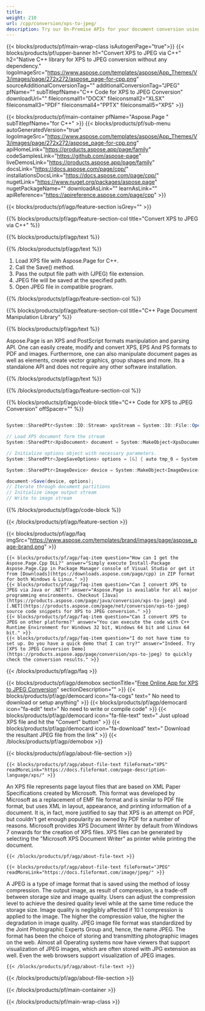 ```yaml
---
title:  
weight: 210
url: /cpp/conversion/xps-to-jpeg/ 
description: Try our On-Premise APIs for your document conversion using C++ Runtime Environment for Windows 32 bit, Windows 64 bit and Linux 64 bit.
---
```


{{< blocks/products/pf/main-wrap-class isAutogenPage="true">}}
{{< blocks/products/pf/upper-banner h1="Convert XPS to JPEG via C++" h2="Native C++ library for XPS to JPEG conversion without any dependency." logoImageSrc="https://www.aspose.com/templates/aspose/App_Themes/V3/images/page/272x272/aspose_page-for-cpp.png" sourceAdditionalConversionTag="" additionalConversionTag="JPEG" pfName="" subTitlepfName="C++ Code for XPS to JPEG Conversion" downloadUrl="" fileiconsmall1="DOCX" fileiconsmall2="XLSX" fileiconsmall3="PDF" fileiconsmall4="PPTX" fileiconsmall5="XPS" >}}

{{< blocks/products/pf/main-container pfName="Aspose.Page " subTitlepfName="for C++" >}}
{{< blocks/products/pf/sub-menu autoGeneratedVersion="true" logoImageSrc="https://www.aspose.com/templates/aspose/App_Themes/V3/images/page/272x272/aspose_page-for-cpp.png" apiHomeLink="https://products.aspose.app/page/family" codeSamplesLink="https://github.com/aspose-page" liveDemosLink="https://products.aspose.app/page/family" docsLink="https://docs.aspose.com/page/cpp/" installationsDocsLink="https://docs.aspose.com/page/cpp/" nugetLink="https://www.nuget.org/packages/aspose.page" nugetPackageName="" downloadAsLink="" learnAsLink="" apiReference="https://apireference.aspose.com/page/cpp" >}}

{{< blocks/products/pf/agp/feature-section isGrey="" >}}

{{% blocks/products/pf/agp/feature-section-col title="Convert XPS to JPEG via C++" %}}

{{% blocks/products/pf/agp/text %}}

{{% /blocks/products/pf/agp/text %}}

1.  Load XPS file with Aspose.Page for C++.
1.  Call the Save() method.
1.  Pass the output file path with (JPEG) file extension.
1.  JPEG file will be saved at the specified path.
1.  Open JPEG file in compatible program.

{{% /blocks/products/pf/agp/feature-section-col %}}

{{% blocks/products/pf/agp/feature-section-col title="C++ Page Document Manipulation Library" %}}

{{% blocks/products/pf/agp/text %}}

 Aspose.Page is an XPS and PostScript formats manipulation and parsing API. One can easily create, modify and convert XPS, EPS And PS formats to PDF and images. Furthermore, one can also manipulate document pages as well as elements, create vector graphics, group shapes and more. Its a standalone API and does not require any other software installation.

{{% /blocks/products/pf/agp/text %}}

{{% /blocks/products/pf/agp/feature-section-col %}}

{{% blocks/products/pf/agp/code-block title="C++ Code for XPS to JPEG Conversion" offSpacer="" %}}

```cs

System::SharedPtr<System::IO::Stream> xpsStream = System::IO::File::Open(u"sourceFile.xps", System::IO::FileMode::Open, System::IO::FileAccess::Read);

// Load XPS document form the stream
System::SharedPtr<XpsDocument> document = System::MakeObject<XpsDocument>(xpsStream, System::MakeObject<XpsLoadOptions>());

// Initialize options object with necessary parameters.
System::SharedPtr<JpegSaveOptions> options = [&] { auto tmp_0 = System::MakeObject<JpegSaveOptions>(); return tmp_0; }();

System::SharedPtr<ImageDevice> device = System::MakeObject<ImageDevice>();

document->Save(device, options);
// Iterate through document partitions
// Initialize image output stream
// Write to image stream

```

{{% /blocks/products/pf/agp/code-block %}}

{{< /blocks/products/pf/agp/feature-section >}}

{{< blocks/products/pf/agp/faq imgSrc="https://www.aspose.com/templates/brand/images/page/aspose_page-brand.png" >}}

    {{< blocks/products/pf/agp/faq-item question="How can I get the Aspose.Page.Cpp DLL?" answer="Simply execute Install-Package Aspose.Page.Cpp in Package Manager console of Visual Studio or get it from [Downloads](https://downloads.aspose.com/page/cpp) in ZIP format for both Windows & Linux." >}}
    {{< blocks/products/pf/agp/faq-item question="Can I convert XPS to JPEG via Java or .NET?" answer="Aspose.Page is available for all major programming environments. Checkout [Java](https://products.aspose.com/page/java/conversion/xps-to-jpeg) and [.NET](https://products.aspose.com/page/net/conversion/xps-to-jpeg) source code snippets for XPS to JPEG conversion." >}}
    {{< blocks/products/pf/agp/faq-item question="Can I convert XPS to JPEG on other platforms?" answer="You can execute the code with C++ Runtime Environment for Windows 32 bit, Windows 64 bit and Linux 64 bit." >}}
    {{< blocks/products/pf/agp/faq-item question="I do not have time to set up. Do you have a quick demo that I can try?" answer="Indeed. Try [XPS to JPEG Conversion Demo](https://products.aspose.app/page/conversion/xps-to-jpeg) to quickly check the conversion results." >}}
 
{{< /blocks/products/pf/agp/faq >}}

<!-- aboutfile Starts -->

{{< blocks/products/pf/agp/demobox sectionTitle="[Free Online App for XPS to JPEG Conversion](https://products.aspose.app/page/conversion/xps-to-jpeg)" sectionDescription="" >}}
        {{< blocks/products/pf/agp/democard icon="fa-cogs" text=" No need to download or setup anything" >}}
        {{< blocks/products/pf/agp/democard icon="fa-edit" text=" No need to write or compile code" >}}
        {{< blocks/products/pf/agp/democard icon="fa-file-text" text=" Just upload XPS file and hit the \"Convert\" button" >}}
        {{< blocks/products/pf/agp/democard icon="fa-download" text=" Download the resultant JPEG file from the link" >}}
{{< /blocks/products/pf/agp/demobox >}}

{{< blocks/products/pf/agp/about-file-section >}}

    {{< blocks/products/pf/agp/about-file-text fileFormat="XPS" readMoreLink="https://docs.fileformat.com/page-description-language/xps/" >}}
An XPS file represents page layout files that are based on XML Paper Specifications created by Microsoft. This format was developed by Microsoft as a replacement of EMF file format and is similar to PDF file format, but uses XML in layout, appearance, and printing information of a document. It is, in fact, more justified to say that XPS is an attempt on PDF, but couldn't get enough popularity as owned by PDF for a number of reasons. Microsoft provides XPS Document Writer by default from Windows 7 onwards for the creation of XPS files. XPS files can be generated by selecting the "Microsoft XPS Document Writer" as printer while printing the document.

    {{< /blocks/products/pf/agp/about-file-text >}}

    {{< blocks/products/pf/agp/about-file-text fileFormat="JPEG" readMoreLink="https://docs.fileformat.com/image/jpeg/" >}}
A JPEG is a type of image format that is saved using the method of lossy compression. The output image, as result of compression, is a trade-off between storage size and image quality. Users can adjust the compression level to achieve the desired quality level while at the same time reduce the storage size. Image quality is negligibly affected if 10:1 compression is applied to the image.  The higher the compression value, the higher the degradation in image quality. JPEG image file format was standardized by the Joint Photographic Experts Group and, hence, the name JPEG. The format has been the choice of storing and transmitting photographic images on the web. Almost all Operating systems now have viewers that support visualization of JPEG images, which are often stored with JPG extension as well. Even the web browsers support visualization of JPEG images.

    {{< /blocks/products/pf/agp/about-file-text >}}

{{< /blocks/products/pf/agp/about-file-section >}}

<!-- aboutfile Ends -->

{{< /blocks/products/pf/main-container >}}
    
{{< /blocks/products/pf/main-wrap-class >}}